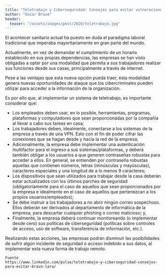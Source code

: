 ```yaml
---
title: "Teletrabajo y Ciberseguridad: Consejos para evitar vulneraciones."
author: "Oscar Bravo"
header: 
  teaser: "/assets/images/post/2020/teletrabajo.jpg"
---
```




El acontecer sanitario actual ha puesto en duda el paradigma laboral tradicional que imperaba mayoritariamente en gran parte del mundo.

Actualmente, en vez de demandar el cumplimiento de un horario establecido en sus propias dependencias, las empresas se han visto obligadas a optar por una modalidad que permita a sus trabajadores realizar sus funciones desde sus casas, principalmente a través de internet.

Pese a las ventajas que esta nueva opción pueda traer, esta modalidad genera nuevas oportunidades de ataque que los cibercriminales pueden utilizar para acceder a la información de la organización.

Es por ello que, al implementar un sistema de teletrabajo, es importante considerar que:

- Los empleados deben usar, en lo posible, herramientas, programas, plataformas y computadores que sean proporcionadas por la compañía al llevar a cabo sus tareas en casa;
- Los trabajadores deben, idealmente, conectarse a los sistemas de la empresa a través de una VPN. Esto con el fin de poder cifrar las conexiones que se hagan desde y hacia la red de la empresa;
- Adicionalmente, la empresa debe implementar una autenticación multifactor para el ingreso a sus sistemas/plataformas, y deberá también obligar a los usuarios a que generen contraseñas robustas para acceder a ellos. En general, se entienden por contraseña robustas aquellas que contienen números, letras (minúsculas y mayúsculas), caracteres especiales y una longitud de a lo menos 9 caracteres;
- Los dispositivos que sean utilizados para trabajar desde la casa deberán estar actualizados con los últimos parches de seguridad (obligatoriamente para el caso de aquellos que sean proporcionados por la empresa e idealmente en el caso de aquellos que pertenezcan a los propios usuarios/empleados);
- Se debe instruir a los trabajadores a no abrir ningún correo sospechoso. Ellos deberán ser derivados al departamento de informática de la empresa, para descartar cualquier phishing o correo malicioso; y,
- Finalmente, la empresa deberá continuar monitoreando (o implementar desde cero) sus políticas de ciberseguridad (políticas sobre controles de acceso, uso de software, transferencia de información, etc.).

Realizando estas acciones, las empresas podrán disminuir las posibilidades de sufrir algún incidente de seguridad o acceso indebido a sus datos, al implementar esta nueva forma de trabajo remoto.


    Fuente
    https://www.linkedin.com/pulse/teletrabajo-y-ciberseguridad-consejos-para-evitar-bravo-lara/

